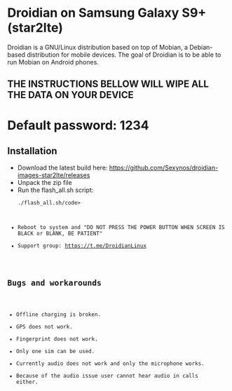 Droidian on Samsung Galaxy S9+ (star2lte)
========

Droidian is a GNU/Linux distribution based on top of Mobian, a Debian-based distribution for mobile devices. The goal of Droidian is to be able to run Mobian on Android phones.

## THE INSTRUCTIONS BELLOW WILL WIPE ALL THE DATA ON YOUR DEVICE

# Default password: 1234

## Installation
 * Download the latest build here: https://github.com/Sexynos/droidian-images-star2lte/releases
 * Unpack the zip file
 * Run the flash_all.sh script:
    <pre><code>./flash_all.sh/code></pre>
 * Reboot to system and "DO NOT PRESS THE POWER BUTTON WHEN SCREEN IS BLACK or BLANK, BE PATIENT"
 * Support group: https://t.me/DroidianLinux

## Bugs and workarounds
* Offline charging is broken.
* GPS does not work.
* Fingerprint does not work.
* Only one sim can be used.
* Currently audio does not work and only the microphone works.
* Because of the audio issue user cannot hear audio in calls either.
